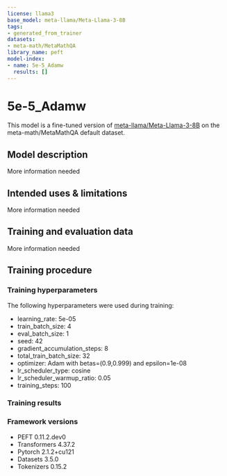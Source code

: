 ```yaml
---
license: llama3
base_model: meta-llama/Meta-Llama-3-8B
tags:
- generated_from_trainer
datasets:
- meta-math/MetaMathQA
library_name: peft
model-index:
- name: 5e-5_Adamw
  results: []
---
```


<!-- This model card has been generated automatically according to the information the Trainer had access to. You
should probably proofread and complete it, then remove this comment. -->

# 5e-5_Adamw

This model is a fine-tuned version of [meta-llama/Meta-Llama-3-8B](https://huggingface.co/meta-llama/Meta-Llama-3-8B) on the meta-math/MetaMathQA default dataset.

## Model description

More information needed

## Intended uses & limitations

More information needed

## Training and evaluation data

More information needed

## Training procedure

### Training hyperparameters

The following hyperparameters were used during training:
- learning_rate: 5e-05
- train_batch_size: 4
- eval_batch_size: 1
- seed: 42
- gradient_accumulation_steps: 8
- total_train_batch_size: 32
- optimizer: Adam with betas=(0.9,0.999) and epsilon=1e-08
- lr_scheduler_type: cosine
- lr_scheduler_warmup_ratio: 0.05
- training_steps: 100

### Training results



### Framework versions

- PEFT 0.11.2.dev0
- Transformers 4.37.2
- Pytorch 2.1.2+cu121
- Datasets 3.5.0
- Tokenizers 0.15.2